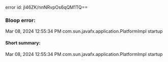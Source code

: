 error id: jl46ZK/nnNRvpOs6qQM1TQ==
### Bloop error:

Mar 08, 2024 12:55:34 PM com.sun.javafx.application.PlatformImpl startup
#### Short summary: 

Mar 08, 2024 12:55:34 PM com.sun.javafx.application.PlatformImpl startup